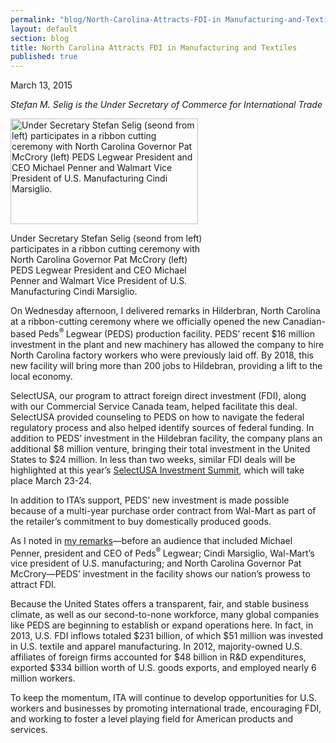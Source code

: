 ```yaml
---
permalink: "blog/North-Carolina-Attracts-FDI-in Manufacturing-and-Textiles.html"
layout: default
section: blog
title: North Carolina Attracts FDI in Manufacturing and Textiles
published: true
---
```


March 13, 2015 

_Stefan M. Selig is the Under Secretary of Commerce for International Trade_

<div id="attachment_5298" style="width: 310px" class="wp-caption alignright"><a href="https://tradegov.files.wordpress.com/2015/03/selig-peds-031115.jpg"><img class="size-medium wp-image-5298" src="https://tradegov.files.wordpress.com/2015/03/selig-peds-031115.jpg?w=300&#038;h=169" alt="Under Secretary Stefan Selig (seond from left) participates in a ribbon cutting ceremony with North Carolina Governor Pat McCrory (left) PEDS Legwear President and CEO Michael Penner and Walmart Vice President of U.S. Manufacturing Cindi Marsiglio." width="300" height="169" /></a><p class="wp-caption-text">Under Secretary Stefan Selig (seond from left) participates in a ribbon cutting ceremony with North Carolina Governor Pat McCrory (left) PEDS Legwear President and CEO Michael Penner and Walmart Vice President of U.S. Manufacturing Cindi Marsiglio.</p></div>

On Wednesday afternoon, I delivered remarks in Hilderbran, North Carolina at a ribbon-cutting ceremony where we officially opened the new Canadian-based Peds<sup>® </sup>Legwear (PEDS) production facility. PEDS’ recent $16 million investment in the plant and new machinery has allowed the company to hire North Carolina factory workers who were previously laid off. By 2018, this new facility will bring more than 200 jobs to Hildebran, providing a lift to the local economy.

SelectUSA, our program to attract foreign direct investment (FDI), along with our Commercial Service Canada team, helped facilitate this deal. SelectUSA provided counseling to PEDS on how to navigate the federal regulatory process and also helped identify sources of federal funding. In addition to PEDS&#8217; investment in the Hildebran facility, the company plans an additional $8 million venture, bringing their total investment in the United States to $24 million. In less than two weeks, similar FDI deals will be highlighted at this year’s [SelectUSA Investment Summit](http://www.selectusasummit.com/), which will take place March 23-24.

In addition to ITA’s support, PEDS’ new investment is made possible because of a multi-year purchase order contract from Wal-Mart as part of the retailer’s commitment to buy domestically produced goods.

As I noted in [my remarks](http://trade.gov/press/speeches/2015/selig-031115.asp)—before an audience that included Michael Penner, president and CEO of Peds<sup>® </sup>Legwear; Cindi Marsiglio, Wal-Mart’s vice president of U.S. manufacturing; and North Carolina Governor Pat McCrory—PEDS’ investment in the facility shows our nation’s prowess to attract FDI.

Because the United States offers a transparent, fair, and stable business climate, as well as our second-to-none workforce, many global companies like PEDS are beginning to establish or expand operations here. In fact, in 2013, U.S. FDI inflows totaled $231 billion, of which $51 million was invested in U.S. textile and apparel manufacturing. In 2012, majority-owned U.S. affiliates of foreign firms accounted for $48 billion in R&amp;D expenditures, exported $334 billion worth of U.S. goods exports, and employed nearly 6 million workers.

To keep the momentum, ITA will continue to develop opportunities for U.S. workers and businesses by promoting international trade, encouraging FDI, and working to foster a level playing field for American products and services.